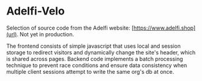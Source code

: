 # Adelfi-Velo
Selection of source code from the Adelfi website: [https://www.adelfi.shop](url). Not yet in production.

The frontend consists of simple javascript that uses local and session storage to redirect visitors and dynamically change the site's header, which is shared across pages. Backend code implements a batch processing technique to prevent race conditions and ensure data consistency when multiple client sessions attempt to write the same org's db at once.
